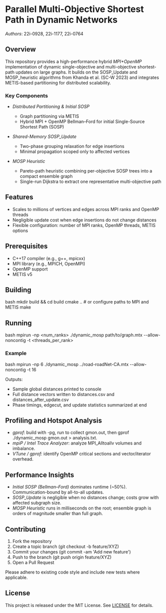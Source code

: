# Parallel Multi-Objective Shortest Path in Dynamic Networks

*Authors*: 22i-0928, 22i-1177, 22i-0764

## Overview

This repository provides a high-performance hybrid *MPI+OpenMP* implementation of dynamic single-objective and multi-objective shortest-path updates on large graphs. It builds on the SOSP\_Update and MOSP\_heuristic algorithms from Khanda et al. (SC-W 2023) and integrates METIS-based partitioning for distributed scalability.

### Key Components

* *Distributed Partitioning & Initial SOSP*

  * Graph partitioning via METIS
  * Hybrid MPI + OpenMP Bellman–Ford for initial Single-Source Shortest Path (SOSP)

* *Shared-Memory SOSP\_Update*

  * Two-phase grouping relaxation for edge insertions
  * Minimal propagation scoped only to affected vertices

* *MOSP Heuristic*

  * Pareto-path heuristic combining per-objective SOSP trees into a compact ensemble graph
  * Single-run Dijkstra to extract one representative multi-objective path

## Features

* Scales to millions of vertices and edges across MPI ranks and OpenMP threads
* Negligible update cost when edge insertions do not change distances
* Flexible configuration: number of MPI ranks, OpenMP threads, METIS options

## Prerequisites

* C++17 compiler (e.g., g++, mpicxx)
* MPI library (e.g., MPICH, OpenMPI)
* OpenMP support
* METIS v5

## Building

bash
mkdir build && cd build
cmake ..              # or configure paths to MPI and METIS
make


## Running

bash
mpirun -np <num_ranks> ./dynamic_mosp path/to/graph.mtx --allow-noncontig -t <threads_per_rank>


### Example

bash
mpirun -np 6 ./dynamic_mosp ../road-roadNet-CA.mtx --allow-noncontig -t 16


Outputs:

* Sample global distances printed to console
* Full distance vectors written to distances.csv and distances_after_update.csv
* Phase timings, edgecut, and update statistics summarized at end

## Profiling and Hotspot Analysis

* *gprof*: build with -pg, run to collect gmon.out, then gprof ./dynamic_mosp gmon.out > analysis.txt.
* *mpiP / Intel Trace Analyzer*: analyze MPI_Alltoallv volumes and imbalance.
* *VTune / gprof*: identify OpenMP critical sections and vector/iterator overhead.

## Performance Insights

* *Initial SOSP (Bellman–Ford)* dominates runtime (\~50%). Communication-bound by all-to-all updates.
* *SOSP\_Update* is negligible when no distances change; costs grow with affected subgraph size.
* *MOSP Heuristic* runs in milliseconds on the root; ensemble graph is orders of magnitude smaller than full graph.



## Contributing

1. Fork the repository
2. Create a topic branch (git checkout -b feature/XYZ)
3. Commit your changes (git commit -am 'Add new feature')
4. Push to the branch (git push origin feature/XYZ)
5. Open a Pull Request

Please adhere to existing code style and include new tests where applicable.

## License

This project is released under the MIT License. See [LICENSE](LICENSE) for details.
